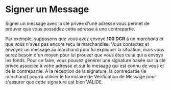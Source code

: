 # Signer un Message

Signer un message avec la clé privée d'une adresse vous permet de prouver que vous possédez cette adresse à une contrepartie.

Par exemple, supposons que vous avez envoyé **100 DCR** à un _marchand_ et que vous n'avez pas encore reçu la marchandise.
Vous contactez et envoyez un message au marchand pour lui expliquer la situation, mais vous aurez besoin d'un moyen pour lui prouver que vous êtes celui qui a envoyé les fonds.
Pour ce faire, vous pouvez générer une signature basée sur la clé privée associée à votre adresse et sur le message qui est connu de vous et de la contrepartie.
À la réception de la signature, la contrepartie (le marchand) pourra utiliser le formulaire de Vérification de Message pour s'assurer que cette signature est bien VALIDE.
